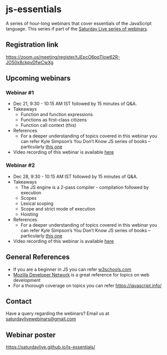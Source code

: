# js-essentials
A series of hour-long webinars that cover essentials of the JavaScript language. This series if part of the [Saturday Live series of webinars](https://saturdaylive.github.io/saturdaylive/).

## Registration link
https://zoom.us/meeting/register/tJEpcO6pqTIow62R-JO50x8ckpvDfwCwXg

## Upcoming webinars
### Webinar #1
 * Dec 21, 9:30 - 10:15 AM IST followed by 15 minutes of Q&A.
 * Takeaways
     - Function and function expressions
     - Functions as first-class citizens
     - Function call context (this)
 * References
    - For a deeper understanding of topics covered in this webinar you can refer Kyle Simpson’s You Don’t Know JS series of books – particularly [this one](https://github.com/getify/You-Dont-Know-JS/blob/2nd-ed/objects-classes/README.md)
 * Video recording of this webinar is available [here](https://www.youtube.com/watch?v=D61O7f4C2HA)

### Webinar #2
 * Dec 28, 9:30 - 10:15 AM IST followed by 15 minutes of Q&A.
 * Takeaways
    - The JS engine is a 2-pass compiler - compilation followed by execution
    - Scopes
    - Lexical scoping
    - Scope and strict mode of execution
    - Hoisting
 * References
    - For a deeper understanding of topics covered in this webinar you can refer Kyle Simpson’s You Don’t Know JS series of books – particularly [this one](https://github.com/getify/You-Dont-Know-JS/blob/2nd-ed/scope-closures)
 * Video recording of this webinar is available [here](https://www.youtube.com/watch?v=xhQZmeiLGx8)


## General References
- If you are a beginner in JS you can refer [w3schools.com](https://www.w3schools.com/js/default.asp)
- [Mozilla Developer Network](https://developer.mozilla.org/en-US/) is a great reference for topics on web development
- For a thorough coverage on topics you can refer https://javascript.info/

## Contact
Have a query regarding the webinars? Email us at [saturdaylivewebinars@gmail.com](mailto:saturdaylivewebinars@gmail.com)

## Webinar poster
https://saturdaylive.github.io/js-essentials/
